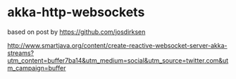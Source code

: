 # akka-http-websockets


based on post by https://github.com/josdirksen

http://www.smartjava.org/content/create-reactive-websocket-server-akka-streams?utm_content=buffer7ba14&utm_medium=social&utm_source=twitter.com&utm_campaign=buffer



